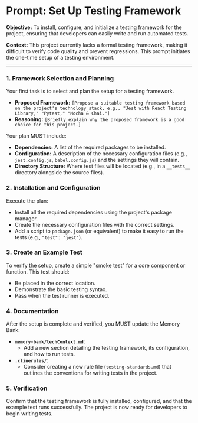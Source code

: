 # Prompt: Set Up Testing Framework

**Objective:** To install, configure, and initialize a testing framework for the project, ensuring that developers can easily write and run automated tests.

**Context:** This project currently lacks a formal testing framework, making it difficult to verify code quality and prevent regressions. This prompt initiates the one-time setup of a testing environment.

---

### **1. Framework Selection and Planning**

Your first task is to select and plan the setup for a testing framework.

-   **Proposed Framework:** `[Propose a suitable testing framework based on the project's technology stack, e.g., "Jest with React Testing Library," "Pytest," "Mocha & Chai."]`
-   **Reasoning:** `[Briefly explain why the proposed framework is a good choice for this project.]`

Your plan MUST include:
-   **Dependencies:** A list of the required packages to be installed.
-   **Configuration:** A description of the necessary configuration files (e.g., `jest.config.js`, `babel.config.js`) and the settings they will contain.
-   **Directory Structure:** Where test files will be located (e.g., in a `__tests__` directory alongside the source files).

### **2. Installation and Configuration**

Execute the plan:
-   Install all the required dependencies using the project's package manager.
-   Create the necessary configuration files with the correct settings.
-   Add a script to `package.json` (or equivalent) to make it easy to run the tests (e.g., `"test": "jest"`).

### **3. Create an Example Test**

To verify the setup, create a simple "smoke test" for a core component or function. This test should:
-   Be placed in the correct location.
-   Demonstrate the basic testing syntax.
-   Pass when the test runner is executed.

### **4. Documentation**

After the setup is complete and verified, you MUST update the Memory Bank:
-   **`memory-bank/techContext.md`**:
    -   Add a new section detailing the testing framework, its configuration, and how to run tests.
-   **`.clinerules/`**:
    -   Consider creating a new rule file (`testing-standards.md`) that outlines the conventions for writing tests in the project.

### **5. Verification**

Confirm that the testing framework is fully installed, configured, and that the example test runs successfully. The project is now ready for developers to begin writing tests.
